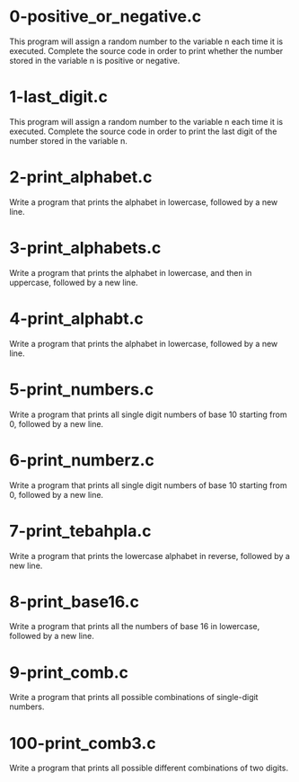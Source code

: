 # 0-positive_or_negative.c
This program will assign a random number to the variable n each time it is executed. Complete the source code in order to print whether the number stored in the variable n is positive or negative.
# 1-last_digit.c
This program will assign a random number to the variable n each time it is executed. Complete the source code in order to print the last digit of the number stored in the variable n.
# 2-print_alphabet.c
Write a program that prints the alphabet in lowercase, followed by a new line.
# 3-print_alphabets.c
Write a program that prints the alphabet in lowercase, and then in uppercase, followed by a new line.
# 4-print_alphabt.c
Write a program that prints the alphabet in lowercase, followed by a new line.
# 5-print_numbers.c
Write a program that prints all single digit numbers of base 10 starting from 0, followed by a new line.
# 6-print_numberz.c
Write a program that prints all single digit numbers of base 10 starting from 0, followed by a new line.
# 7-print_tebahpla.c
Write a program that prints the lowercase alphabet in reverse, followed by a new line.
# 8-print_base16.c
Write a program that prints all the numbers of base 16 in lowercase, followed by a new line.
# 9-print_comb.c
Write a program that prints all possible combinations of single-digit numbers.
# 100-print_comb3.c
Write a program that prints all possible different combinations of two digits.

